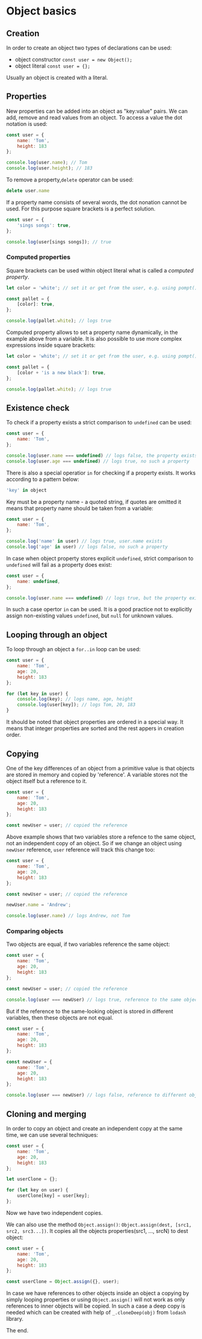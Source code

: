 # Object basics

## Creation
In order to create an object two types of declarations can be used:
* object constructor
`const user = new Object();`
* object literal
`const user = {};`

Usually an object is created with a literal.

## Properties
New properties can be added into an object as "key:value" pairs. We can add, remove and read values from an object. To access a value the dot notation is used:
```javascript
const user = {
    name: 'Tom',
    height: 183
};

console.log(user.name); // Tom
console.log(user.height); // 183
```

To remove a property,`delete` operator can be used:
```javascript
delete user.name
```
If a property name consists of several words, the dot nonation cannot be used. For this purpose square brackets is a perfect solution.
```javascript
const user = {
    'sings songs': true,
};

console.log(user[sings songs]); // true
```
### Computed properties
Square brackets can be used within object literal what is called a *computed property*.
```javascript
let color = 'white'; // set it or get from the user, e.g. using pompt()

const pallet = {
    [color]: true,
};

console.log(pallet.white); // logs true
```

Computed property allows to set a property name dynamically, in the example above from a variable. It is also possible to use more complex expressions inside square brackets:
```javascript
let color = 'white'; // set it or get from the user, e.g. using pompt()

const pallet = {
    [color + 'is a new black']: true,
};

console.log(pallet.white); // logs true
```

## Existence check
To check if a property exists a strict comparison to `undefined` can be used:
```javascript
const user = {
    name: 'Tom',
};

console.log(user.name === undefined) // logs false, the property exists
console.log(user.age === undefined) // logs true, no such a property
```

There is also a special operatior `in` for checking if a property exists. It works according to a pattern below:
```javascript
'key' in object
```

Key must be a property name - a quoted string, if quotes are omitted it means that property name should be taken from a variable:
```javascript
const user = {
    name: 'Tom',
};

console.log('name' in user) // logs true, user.name exists
console.log('age' in user) // logs false, no such a property
```

In case when object property stores explicit `undefined`, strict comparison to `undefined` will fail as a property does exist:
```javascript
const user = {
    name: undefined,
};

console.log(user.name === undefined) // logs true, but the property exists
```

In such a case opertor `in` can be used. It is a good practice not to explicitly assign non-existing values `undefined`, but `null` for unknown values.

## Looping through an object
To loop through an object a `for..in` loop can be used:
```javascript
const user = {
    name: 'Tom',
    age: 20,
    height: 183
};

for (let key in user) {
    console.log(key); // logs name, age, height
    console.log(user[key]); // logs Tom, 20, 183
}
```

It should be noted that object properties are ordered in a special way. It means that integer properties are sorted and the rest appers in creation order.

## Copying
One of the key differences of an object from a primitive value is that objects are stored in memory and copied by 'reference'. A variable stores not the object itself but a reference to it.
```javascript
const user = {
    name: 'Tom',
    age: 20,
    height: 183
};

const newUser = user; // copied the reference

```
Above example shows that two variables store a refence to the same object, not an independent copy of an object. So if we change an object using `newUser` reference, `user` reference will track this change too:
```javascript
const user = {
    name: 'Tom',
    age: 20,
    height: 183
};

const newUser = user; // copied the reference

newUser.name = 'Andrew';

console.log(user.name) // logs Andrew, not Tom

```
### Comparing objects
Two objects are equal, if two variables reference the same object:
```javascript
const user = {
    name: 'Tom',
    age: 20,
    height: 183
};

const newUser = user; // copied the reference

console.log(user === newUser) // logs true, reference to the same object

```

But if the reference to the same-looking object is stored in different variables, then these objects are not equal.
```javascript
const user = {
    name: 'Tom',
    age: 20,
    height: 183
};

const newUser = {
    name: 'Tom',
    age: 20,
    height: 183
};

console.log(user === newUser) // logs false, reference to different objects

```
## Cloning and merging
In order to copy an object and create an independent copy at the same time, we can use several techniques:
```javascript
const user = {
    name: 'Tom',
    age: 20,
    height: 183
};

let userClone = {};

for (let key on user) {
    userClone[key] = user[key];
};
```

Now we have two independent copies.

We can also use the method `Object.assign()`:
`Object.assign(dest, [src1, src2, src3...])`.
It copies all the objects properties(src1, ..., srcN) to dest object:
```javascript
const user = {
    name: 'Tom',
    age: 20,
    height: 183
};

const userClone = Object.assign({}, user);
```

In case we have references to other objects inside an object a copying by simply looping properties or using `Object.assign()` will not work as only references to inner objects will be copied. In such a case a deep copy is needed which can be created with help of `_.cloneDeep(obj)` from `lodash` library.

The end.
